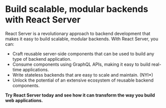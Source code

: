# Build scalable, modular backends with React Server

React Server is a revolutionary approach to backend development that makes it easy to build scalable, modular backends. With React Server, you can:

* Craft reusable server-side components that can be used to build any type of backend application.
* Consume components using GraphQL APIs, making it easy to build real-time applications.
* Write stateless backends that are easy to scale and maintain. (NYI*)
* Unlock the potential of an extensive ecosystem of reusable backend components.

**Try React Server today and see how it can transform the way you build web applications.**